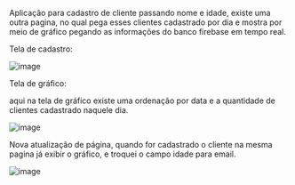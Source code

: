 Aplicação para cadastro de cliente passando nome e idade, 
existe uma outra pagina, no qual pega esses clientes cadastrado por dia e mostra por meio de gráfico pegando as informações do banco firebase em tempo real.



Tela de cadastro:

![image](https://github.com/user-attachments/assets/ee0baa73-96ad-434b-9bee-58ecf8e9ea11)


Tela de gráfico:

aqui na tela de gráfico existe uma ordenação por data e a quantidade de clientes cadastrado naquele dia.

![image](https://github.com/user-attachments/assets/1de3d785-332c-440a-8e4f-4b8bd8e71af2)


Nova atualização de página, quando for cadastrado o cliente na mesma pagina já exibir o gráfico, e troquei o campo idade para email.

![image](https://github.com/user-attachments/assets/fee03c45-ba82-4a2c-be30-8d70e6c05b4d)
